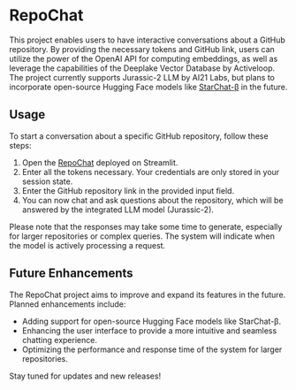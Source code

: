 # RepoChat

This project enables users to have interactive conversations about a GitHub repository. By providing the necessary tokens and GitHub link, users can utilize the power of the OpenAI API for computing embeddings, as well as leverage the capabilities of the Deeplake Vector Database by Activeloop. The project currently supports Jurassic-2 LLM by AI21 Labs, but plans to incorporate open-source Hugging Face models like [StarChat-β](https://huggingface.co/HuggingFaceH4/starchat-beta) in the future.

## Usage

To start a conversation about a specific GitHub repository, follow these steps:

1. Open the [RepoChat](https://repochat.streamlit.app/) deployed on Streamlit.
2. Enter all the tokens necessary. Your credentials are only stored in your session state.
3. Enter the GitHub repository link in the provided input field.
4. You can now chat and ask questions about the repository, which will be answered by the integrated LLM model (Jurassic-2).

Please note that the responses may take some time to generate, especially for larger repositories or complex queries. The system will indicate when the model is actively processing a request.

## Future Enhancements

The RepoChat project aims to improve and expand its features in the future. Planned enhancements include:

- Adding support for open-source Hugging Face models like StarChat-β.
- Enhancing the user interface to provide a more intuitive and seamless chatting experience.
- Optimizing the performance and response time of the system for larger repositories.

Stay tuned for updates and new releases!
